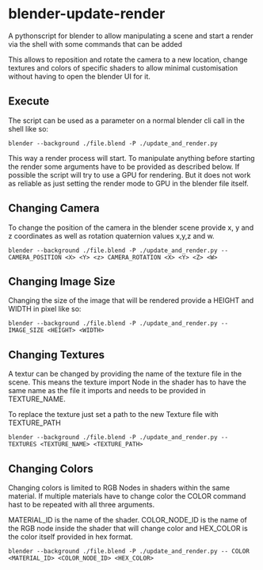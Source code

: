 # blender-update-render
A pythonscript for blender to allow manipulating a scene and start a render via the shell with some commands that can be added

This allows to reposition and rotate the camera to a new location, change textures and colors of specific shaders to allow minimal customisation without having to open the blender UI for it. 

## Execute

The script can be used as a parameter on a normal blender cli call in the shell like so:

```shell
blender --background ./file.blend -P ./update_and_render.py
```

This way a render process will start. To manipulate anything before starting the render some arguments have to be provided as described below. If possible the script will try to use a GPU for rendering. But it does not work as reliable as just setting the render mode to GPU in the blender file itself.

## Changing Camera

To change the position of the camera in the blender scene provide x, y and z coordinates as well as rotation quaternion values x,y,z and w.

```shell
blender --background ./file.blend -P ./update_and_render.py -- CAMERA_POSITION <X> <Y> <z> CAMERA_ROTATION <X> <Y> <Z> <W>
```

## Changing Image Size

Changing the size of the image that will be rendered provide a HEIGHT and WIDTH in pixel like so:

```shell
blender --background ./file.blend -P ./update_and_render.py -- IMAGE_SIZE <HEIGHT> <WIDTH>
```

## Changing Textures

A textur can be changed by providing the name of the texture file in the scene. This means the texture import Node in the shader has to have the same name as the file it imports and needs to be provided in TEXTURE_NAME.

To replace the texture just set a path to the new Texture file with TEXTURE_PATH

```shell
blender --background ./file.blend -P ./update_and_render.py -- TEXTURES <TEXTURE_NAME> <TEXTURE_PATH>
```

## Changing Colors

Changing colors is limited to RGB Nodes in shaders within the same material. If multiple materials have to change color the COLOR command hast to be repeated with all three arguments. 

MATERIAL_ID is the name of the shader. COLOR_NODE_ID is the name of the RGB node inside the shader that will change color and HEX_COLOR is the color itself provided in hex format.

```shell
blender --background ./file.blend -P ./update_and_render.py -- COLOR <MATERIAL_ID> <COLOR_NODE_ID> <HEX_COLOR>
```
